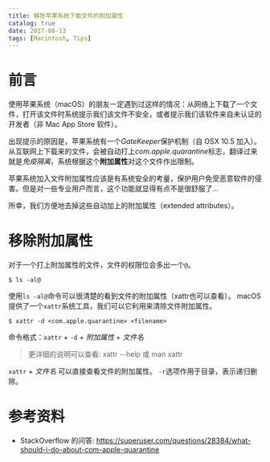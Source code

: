 ```yaml
---
title: 移除苹果系统下载文件的附加属性
catalog: true
date: 2017-08-13
tags: [Macintosh, Tips]
---
```


# 前言

使用苹果系统（macOS）的朋友一定遇到过这样的情况：从网络上下载了一个文件，打开该文件时系统提示我们该文件不安全，或者提示我们该软件来自未认证的开发者（非 Mac App Store 软件）。

出现提示的原因是，苹果系统有一个*GateKeeper*保护机制（自 OSX 10.5 加入）。从互联网上下载来的文件，会被自动打上*com.apple.quarantine*标志，翻译过来就是*免疫隔离*，系统根据这个**附加属性**对这个文件作出限制。

苹果系统加入文件附加属性应该是有系统安全的考量，保护用户免受恶意软件的侵害。但是对一些专业用户而言，这个功能就显得有点不是很舒服了...

所幸，我们方便地去掉这些自动加上的附加属性（extended attributes）。

# 移除附加属性

对于一个打上附加属性的文件，文件的权限位会多出一个`@`。
```
$ ls -al@
```
使用`ls -al@`命令可以很清楚的看到文件的附加属性（xattr也可以查看）。
macOS 提供了一个`xattr`系统工具，我们可以它利用来清除文件附加属性。
```
$ xattr -d <com.apple.quarantine> <filename>
```
命令格式：`xattr` + `-d` + *附加属性* + *文件名*

> 更详细的说明可以查看: xattr --help 或 man xattr

`xattr` + *文件名* 可以直接查看文件的附加属性。
`-r`选项作用于目录，表示递归删除。

# 参考资料

- StackOverflow 的问答: https://superuser.com/questions/28384/what-should-i-do-about-com-apple-quarantine

